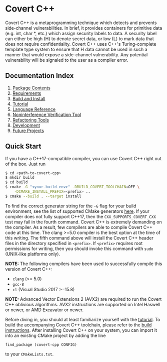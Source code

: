 Covert C++
===============

Covert C++ is a metaprogramming technique which detects and prevents
side-channel vulnerabilities. In brief, it provides containers for
primitive data (e.g. int, char *, etc.) which assign security labels to data.
A security label can either be high (H) to denote secret data, or low (L) to
mark data that does not require confidentiality. Covert C++ uses C++'s
Turing-complete template type system to ensure that H data cannot be used in
such a manner that would expose a side-channel vulnerability. Any potential
vulnerability will be signaled to the user as a compiler error.

Documentation Index
-------------------

1. [Package Contents](docs/Contents.md)
2. [Requirements](docs/Requirements.md)
3. [Build and Install](docs/Install.md)
4. [Tutorial](docs/Tutorial.md)
5. [Language Reference](docs/LanguageReference.md)
6. [Noninterference Verification Tool](docs/NVT.md)
7. [Refactoring Tools](docs/Refactoring.md)
8. [Development](docs/Development.md)
9. [Future Projects](docs/FutureProjects.md)

Quick Start
-------------------

If you have a C++17-compatible compiler, you can use Covert C++ right out of
the box. Just run
```bash
$ cd <path-to-covert-cpp>
$ mkdir build
$ cd build
$ cmake -G "<your-build-env>" -DBUILD_COVERT_TOOLCHAIN=OFF \
    -DCMAKE_INSTALL_PREFIX=<prefix> ..
$ cmake --build . --target install
```
To find the correct generator string for the `-G` flag for your build
environment, see the list of supported CMake generators [here](https://cmake.org/cmake/help/v3.8/manual/cmake-generators.7.html).
If your compiler does not fully support C++17, then the
`CXX_SUPPORTS_COVERT_CXX` test may fail in the fourth command. Covert C++
is extremely demanding on the compiler. As a result, few compilers are able
to compile Covert C++ code at this time. The clang >=5.0 compiler is the best
option at the time of this writing. The fifth command above will install the
Covert C++ header files in the directory specified in `<prefix>`. If `<prefix>`
requires root permissions for writing, then you should invoke this command with
`sudo` (UNIX-like platforms only).

**NOTE:** The following compilers have been used to successfully compile this
version of Covert C++:
- `clang` (>= 5.0)
- `gcc-8`
- `cl` (Visual Studio 2017 >=15.8)

**NOTE:** Advanced Vector Extensions 2 (AVX2) are required to run the Covert
C++ oblivious algorithms. AVX2 instructions are supported on Intel Haswell or
newer, or AMD Excavator or newer.

Before diving in, you should at least familiarize yourself with the
[tutorial](docs/Tutorial.md). To build the accompanying Covert C++ toolchain,
please refer to the [build instructions](docs/Install.md). After installing
Covert C++ on your system, you can import it into an existing CMake project
by adding the line
```
find_package (covert-cpp CONFIG)
```
to your `CMakeLists.txt`.
